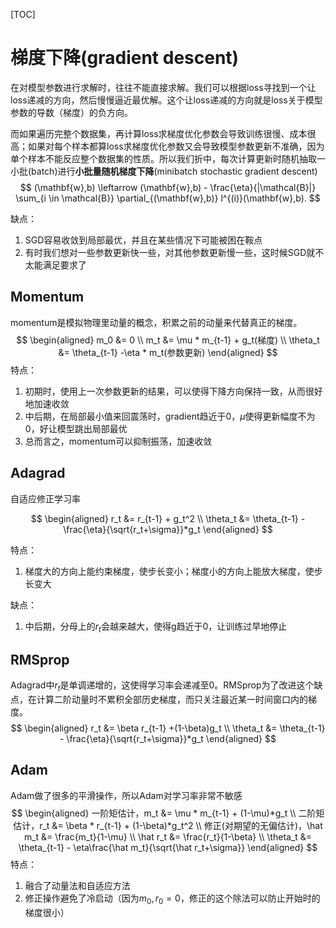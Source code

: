 [TOC]

# 梯度下降(gradient descent)

在对模型参数进行求解时，往往不能直接求解。我们可以根据loss寻找到一个让loss递减的方向，然后慢慢逼近最优解。这个让loss递减的方向就是loss关于模型参数的导数（梯度）的负方向。

而如果遍历完整个数据集，再计算loss求梯度优化参数会导致训练很慢、成本很高；如果对每个样本都算loss求梯度优化参数又会导致模型参数更新不准确，因为单个样本不能反应整个数据集的性质。所以我们折中，每次计算更新时随机抽取一小批(batch)进行**小批量随机梯度下降**(minibatch stochastic gradient descent)
$$
(\mathbf{w},b) \leftarrow (\mathbf{w},b) - \frac{\eta}{|\mathcal{B}|} \sum_{i \in \mathcal{B}} \partial_{(\mathbf{w},b)} l^{(i)}(\mathbf{w},b).
$$

缺点：

1. SGD容易收敛到局部最优，并且在某些情况下可能被困在鞍点
2. 有时我们想对一些参数更新快一些，对其他参数更新慢一些，这时候SGD就不太能满足要求了



## Momentum

momentum是模拟物理里动量的概念，积累之前的动量来代替真正的梯度。
$$
\begin{aligned}
m_0 &= 0 \\
m_t &= \mu * m_{t-1} + g_t(梯度) \\
\theta_t &= \theta_{t-1} -\eta * m_t(参数更新)
\end{aligned}
$$
特点：

1. 初期时，使用上一次参数更新的结果，可以使得下降方向保持一致，从而很好地加速收敛
2. 中后期，在局部最小值来回震荡时，gradient趋近于0，$\mu$使得更新幅度不为0，好让模型跳出局部最优
3. 总而言之，momentum可以抑制振荡，加速收敛



## Adagrad

自适应修正学习率

$$
\begin{aligned}
r_t &= r_{t-1} + g_t^2 \\
\theta_t &= \theta_{t-1} - \frac{\eta}{\sqrt{r_t+\sigma}}*g_t
\end{aligned}
$$

特点：

1. 梯度大的方向上能约束梯度，使步长变小；梯度小的方向上能放大梯度，使步长变大

缺点：

1. 中后期，分母上的$r_t$会越来越大，使得g趋近于0，让训练过早地停止



## RMSprop

Adagrad中$r_t$是单调递增的，这使得学习率会递减至0。RMSprop为了改进这个缺点，在计算二阶动量时不累积全部历史梯度，而只关注最近某一时间窗口内的梯度。
$$
\begin{aligned}
r_t &= \beta r_{t-1} +(1-\beta)g_t \\
\theta_t &= \theta_{t-1} - \frac{\eta}{\sqrt{r_t+\sigma}}*g_t
\end{aligned}
$$


## Adam

Adam做了很多的平滑操作，所以Adam对学习率非常不敏感
$$
\begin{aligned}
一阶矩估计，m_t &= \mu * m_{t-1} + (1-\mu)*g_t \\
二阶矩估计，r_t &= \beta * r_{t-1} + (1-\beta)*g_t^2 \\
修正(对期望的无偏估计)，\hat m_t &= \frac{m_t}{1-\mu} \\
\hat r_t &= \frac{r_t}{1-\beta} \\
\theta_t &= \theta_{t-1} - \eta\frac{\hat m_t}{\sqrt{\hat r_t+\sigma}}
\end{aligned}
$$
特点：

1. 融合了动量法和自适应方法
2. 修正操作避免了冷启动（因为$m_0,r_0=0$，修正的这个除法可以防止开始时的梯度很小）
